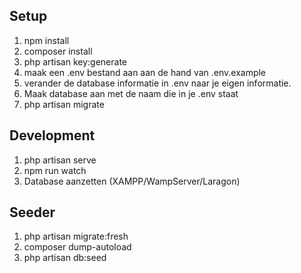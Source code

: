 ## Setup
1. npm install
2. composer install
3. php artisan key:generate
4. maak een .env bestand aan aan de hand van .env.example
5. verander de database informatie in .env naar je eigen informatie.
6. Maak database aan met de naam die in je .env staat
7. php artisan migrate

## Development
1. php artisan serve
2. npm run watch
3. Database aanzetten (XAMPP/WampServer/Laragon)

## Seeder
1. php artisan migrate:fresh
2. composer dump-autoload
3. php artisan db:seed
